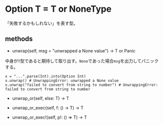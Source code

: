 # Option T = T or NoneType

「失敗するかもしれない」を表す型。

## methods

* unwrap(self, msg = "unwrapped a None value") -> T or Panic

中身が`T`型であると期待して取り出す。`None`であった場合`msg`を出力してパニックする。

```erg
x = "...".parse(Int).into(Option Int)
x.unwrap() # UnwrappingError: unwrapped a None value
x.unwrap("failed to convert from string to number") # UnwrappingError: failed to convert from string to number
```

* unwrap_or(self, else: T) -> T

* unwrap_or_exec(self, f: () -> T) -> T

* unwrap_or_exec!(self, p!: () => T) -> T
